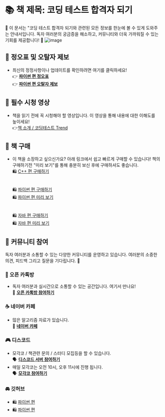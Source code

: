 # 📚 **책 제목**: 코딩 테스트 합격자 되기

🌟 이 문서는 "코딩 테스트 합격자 되기와 관련된 모든 정보를 한눈에 볼 수 있게 도와주는 안내서입니다. 독자 여러분의 궁금증을 해소하고, 커뮤니티와 더욱 가까워질 수 있는 기회를 제공합니다! 🌟
![image](https://github.com/dremdeveloper/codingtest_python/assets/131899974/759d275f-8289-49d8-b8d7-02e363b3649a)

## 📝 정오표 및 오탈자 제보

- 최신의 정정사항이나 업데이트를 확인하려면 여기를 클릭하세요!
  <br>👉 [**파이썬 편 정오표**](https://github.com/dremdeveloper/codingtest_python/blob/main/%EC%A0%95%EC%98%A4%ED%91%9C.md)
  <br>👉 [**파이썬 편 오탈자 제보**](https://forms.gle/BwRhPaLLJ7pM7LbM6)


## 🎥 필수 시청 영상

- 책을 읽기 전에 꼭 시청해야 할 영상입니다. 이 영상을 통해 내용에 대한 이해도를 높이세요!
  <br>👉[책 소개 / 코딩테스트 Trend](https://youtu.be/Q13Uj_5bH9M?si=fmy3LJqO3oG8F_rq)
  


## 🛒 책 구매

- 이 책을 소장하고 싶으신가요? 아래 링크에서 쉽고 빠르게 구매할 수 있습니다!
  책의 구매하기전 "미리 보기"를 통해 충분히 보신 후에 구매하셔도 좋습니다.
  <br>🛍️ [C++ 편 구매하기](https://www.yes24.com/Product/Goods/123272392)
<br></br>
  <br>🛍️ [파이썬 편 구매하기](https://www.yes24.com/Product/Goods/123272392)
  <br>🛍️ [파이썬 편 미리 보기](https://wikidocs.net/book/13314)
<br></br>
  <br>🛍️ [자바 편 구매하기](https://product.kyobobook.co.kr/detail/S000212576322)
  <br>🛍️ [자바 편 미리 보기](https://wikidocs.net/book/14549)

## 💬 커뮤니티 참여
독자 여러분과 소통할 수 있는 다양한 커뮤니티를 운영하고 있습니다. 여러분의 소중한 의견, 피드백 그리고 질문을 기다립니다. 🌈

### 📢 오픈 카톡방
- 독자 여러분과 실시간으로 소통할 수 있는 공간입니다. 여기서 만나요! <br>👥 [**오픈 카톡방 참여하기**](https://open.kakao.com/o/gX0WnTCf)

### ☕ 네이버 카페
- 많은 알고리즘 자료가 있습니다. <br>📖 [**네이버 카페**](https://cafe.naver.com/dremdeveloper)

### 🎮 디스코드
- 모각코 / 책관련 문의 / 스터디 모집등을 할 수 있습니다. <br>🗣️ [**디스코드 서버 참여하기**](https://discord.gg/W6h2NveQy7)
- 매일 모각코는 오전 10시, 오후 11시에 진행 됩니다. <br>🗣️ [**모각코  참여하기**](https://discord.com/channels/1190334577248583791/1199028141285462126)

### 🚘 깃허브
- 🛍️ [파이썬 편](https://github.com/dremdeveloper/codingtest_python)
- 🛍️ [파이썬 편](https://github.com/dremdeveloper/codingtest_cpp)
   

